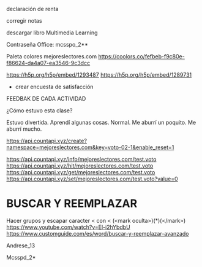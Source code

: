 
declaración de renta

corregir notas


descargar libro Multimedia Learning

Contraseña Office: mcsspo_2**


Paleta colores mejoreslectores.com
https://coolors.co/fefbeb-f9c80e-f86624-da4a07-ea3546-9c3dcc


https://h5p.org/h5p/embed/1293487
https://h5p.org/h5p/embed/1289731



- crear encuesta de satisfacción

FEEDBAK DE CADA ACTIVIDAD

¿Cómo estuvo esta clase?

Estuvo divertida.
Aprendí algunas cosas.
Normal.
Me aburrí un poquito.
Me aburrí mucho.




https://api.countapi.xyz/create?namespace=mejoreslectores.com&key=voto-02-1&enable_reset=1



https://api.countapi.xyz/info/mejoreslectores.com/test.voto
https://api.countapi.xyz/hit/mejoreslectores.com/test.voto
https://api.countapi.xyz/get/mejoreslectores.com/test.voto
https://api.countapi.xyz/set/mejoreslectores.com/test.voto?value=0


BUSCAR Y REEMPLAZAR
===================

Hacer grupos y escapar caracter < con \<
(\<mark oculta\>)(*)(\</mark\>)
https://www.youtube.com/watch?v=El-i2hYbdbU
https://www.customguide.com/es/word/buscar-y-reemplazar-avanzado 


Andrese_13

Mcsspd_2*
